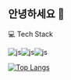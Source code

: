 ## 안녕하세요 👋

💻 Tech Stack 

![js](https://img.shields.io/badge/Android-3DDC84?style=for-the-badge&logo=android&logoColor=white)![js](https://img.shields.io/badge/Kotlin-0095D5?&style=for-the-badge&logo=kotlin&logoColor=white)![js](https://img.shields.io/badge/React_Native-20232A?style=for-the-badge&logo=react&logoColor=61DAFB)



[![Top Langs](https://github-readme-stats.vercel.app/api/top-langs/?username=junghoonshin3)](https://github.com/anuraghazra/github-readme-stats)



